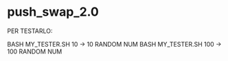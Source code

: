 # push_swap_2.0

PER TESTARLO:

BASH MY_TESTER.SH 10   -> 10 RANDOM NUM
BASH MY_TESTER.SH 100   -> 100 RANDOM NUM
